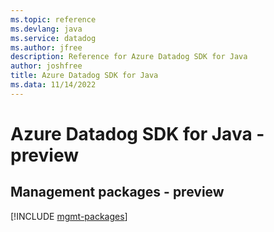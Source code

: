 ```yaml
---
ms.topic: reference
ms.devlang: java
ms.service: datadog
ms.author: jfree
description: Reference for Azure Datadog SDK for Java
author: joshfree
title: Azure Datadog SDK for Java
ms.data: 11/14/2022
---
```

# Azure Datadog SDK for Java - preview

## Management packages - preview
[!INCLUDE [mgmt-packages](datadog-mgmt-index.md)]